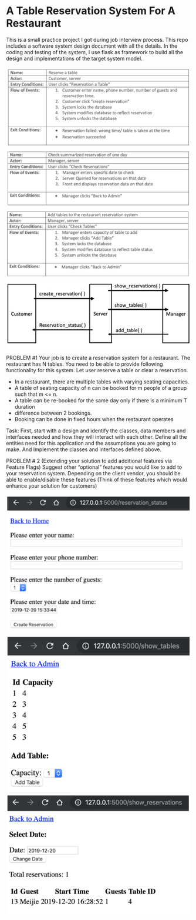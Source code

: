 # A Table Reservation System For A Restaurant

This is a small practice project I got during job interview process. This repo includes a software system design document with all the details. In the coding and testing of the system, I use flask as framework to build all the design and implementations of the target system model.

![GitHub Logo](/img/user1.png)
![GitHub Logo](/img/user2.png)
![GitHub Logo](/img/user3.png)
![GitHub Logo](/img/system.png)

PROBLEM #1 Your job is to create a reservation system for a restaurant. The restaurant has N tables. You need to be able to provide following functionality for this system. Let user reserve a table or clear a reservation.
- In a restaurant, there are multiple tables with varying seating capacities.
- A table of seating capacity of n can be booked for m people of a group such that m <= n.
- A table can be re-booked for the same day only if there is a minimum T duration
- difference between 2 bookings.
- Booking can be done in fixed hours when the restaurant operates

Task: First, start with a design and identify the classes, data members and interfaces needed and how they will interact with each other. Define all the entities need for this application and the assumptions you are going to make. And Implement the classes and interfaces defined above.

PROBLEM # 2 (Extending your solution to add additional features via Feature Flags)
Suggest other “optional” features you would like to add to your reservation system. Depending on the client vendor, you should be able to enable/disable these features (Think of these features which would enhance your solution for customers)

![GitHub Logo](/img/screen1.png)
![GitHub Logo](/img/screen2.png)
![GitHub Logo](/img/screen3.png)




